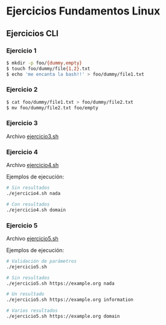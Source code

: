 # Ejercicios Fundamentos Linux

## Ejercicios CLI

### Ejercicio 1

```sh
$ mkdir -p foo/{dummy,empty}
$ touch foo/dummy/file{1,2}.txt
$ echo 'me encanta la bash!!' > foo/dummy/file1.txt
```

### Ejercicio 2

```sh
$ cat foo/dummy/file1.txt > foo/dummy/file2.txt
$ mv foo/dummy/file2.txt foo/empty
```

### Ejercicio 3

Archivo [ejercicio3.sh](ejercicio3.sh)

### Ejercicio 4

Archivo [ejercicio4.sh](ejercicio4.sh)

Ejemplos de ejecución:

```sh
# Sin resultados
./ejercicio4.sh nada

# Con resultados
./ejercicio4.sh domain
```

### Ejercicio 5

Archivo [ejercicio5.sh](ejercicio5.sh)

Ejemplos de ejecución:

```sh
# Validación de parámetros
./ejercicio5.sh

# Sin resultados
./ejercicio5.sh https://example.org nada

# Un resultado
./ejercicio5.sh https://example.org information

# Varios resultados
./ejercicio5.sh https://example.org domain
```

